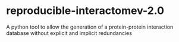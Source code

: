 # reproducible-interactomev-2.0
A python tool to allow the generation of a protein-protein interaction database without explicit and implicit redundancies

